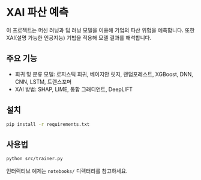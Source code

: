 # XAI 파산 예측

이 프로젝트는 머신 러닝과 딥 러닝 모델을 이용해 기업의 파산 위험을 예측합니다. 또한 XAI(설명 가능한 인공지능) 기법을 적용해 모델 결과를 해석합니다.

## 주요 기능
- 회귀 및 분류 모델: 로지스틱 회귀, 베이지안 릿지, 랜덤포레스트, XGBoost, DNN, CNN, LSTM, 트랜스포머
- XAI 방법: SHAP, LIME, 통합 그래디언트, DeepLIFT

## 설치
```bash
pip install -r requirements.txt
```

## 사용법
```bash
python src/trainer.py
```

인터랙티브 예제는 `notebooks/` 디렉터리를 참고하세요.
